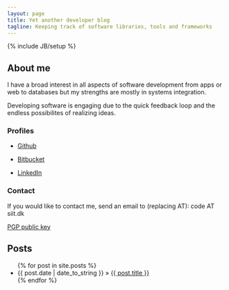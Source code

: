 ```yaml
---
layout: page
title: Yet another developer blog 
tagline: Keeping track of software libraries, tools and frameworks
---
```

{% include JB/setup %}

## About me

I have a broad interest in all aspects of software development from apps or web to databases but my strengths are mostly in systems integration.

Developing software is engaging due to the quick feedback loop and the endless possibilites of realizing ideas.

### Profiles

* [Github](https://github.com/chrilyng/)

* [Bitbucket](https://bitbucket.org/chrilyng/)

* [LinkedIn](https://dk.linkedin.com/pub/christian-lyngbye/19/584/424)

### Contact
If you would like to contact me, send an email to (replacing AT): code AT siit.dk

[PGP public key](/assets/pubkey.txt)


## Posts

<ul class="posts">
  {% for post in site.posts %}
    <li><span>{{ post.date | date_to_string }}</span> &raquo; <a href="{{ BASE_PATH }}{{ post.url }}">{{ post.title }}</a></li>
  {% endfor %}
</ul>



